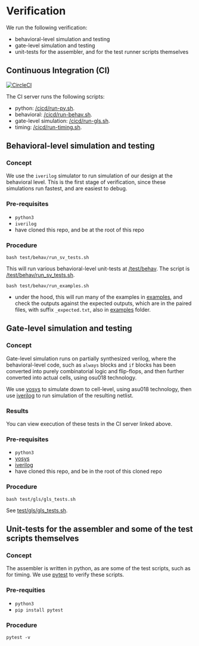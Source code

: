 # Verification

We run the following verification:
- behavioral-level simulation and testing
- gate-level simulation and testing
- unit-tests for the assembler, and for the test runner scripts themselves

## Continuous Integration (CI)

[![CircleCI](https://circleci.com/gh/hughperkins/toy_proc/tree/main.svg?style=svg)](https://circleci.com/gh/hughperkins/toy_proc/tree/main)

The CI server runs the following scripts:
- python: [/cicd/run-py.sh](/cicd/run-py.sh).
- behavioral: [/cicd/run-behav.sh](/cicd/run-behav.sh).
- gate-level simulation: [/cicd/run-gls.sh](/cicd/run-gls.sh).
- timing: [/cicd/run-timing.sh](/cicd/run-timing.sh).

## Behavioral-level simulation and testing

### Concept

We use the `iverilog` simulator to run simulation of our design at the behavioral level. This is the first stage of verification, since these simulations run fastest, and are easiest to debug.

### Pre-requisites

- `python3`
- `iverilog`
- have cloned this repo, and be at the root of this repo

### Procedure

```
bash test/behav/run_sv_tests.sh
```

This will run various behavioral-level unit-tests at [/test/behav](test/behav). The script is [/test/behav/run_sv_tests.sh](/test/behav/run_sv_tests.sh).

```
bash test/behav/run_examples.sh
```

- under the hood, this will run many of the examples in [examples](/examples), and check the outputs against the expected outputs, which are in the paired files, with suffix `_expected.txt`, also in [examples](/examples) folder.

## Gate-level simulation and testing

### Concept

Gate-level simulation runs on partially synthesized verilog, where the behavioral-level code, such as `always` blocks and `if` blocks has been converted into purely combinatorial logic and flip-flops, and then further converted into actual cells, using osu018 technology.

We use [yosys](http://bygone.clairexen.net/yosys/) to simulate down to cell-level, using asu018 technology, then use [iverilog](http://iverilog.icarus.com/) to run simulation of the resulting netlist.

### Results

You can view execution of these tests in the CI server linked above.

### Pre-requisites

- `python3`
- [yosys](http://bygone.clairexen.net/yosys/)
- [iverilog](http://iverilog.icarus.com/)
- have cloned this repo, and be in the root of this cloned repo

### Procedure

```
bash test/gls/gls_tests.sh
```

See [test/gls/gls_tests.sh](/test/gls/gls_tests.sh).


## Unit-tests for the assembler and some of the test scripts themselves

### Concept

The assembler is written in python, as are some of the test scripts, such as for timing. We use [pytest](https://docs.pytest.org/en/7.1.x/) to verify these scripts.

### Pre-requities

- `python3`
- `pip install pytest`

### Procedure

```
pytest -v
```
